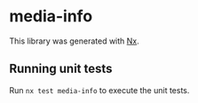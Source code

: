 # media-info

This library was generated with [Nx](https://nx.dev).

## Running unit tests

Run `nx test media-info` to execute the unit tests.
